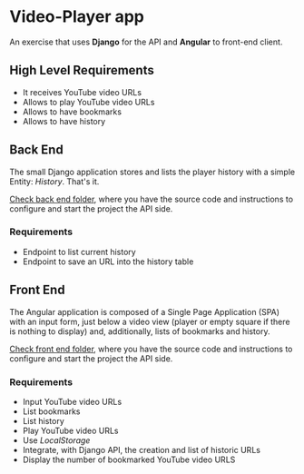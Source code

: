 # Video-Player app

An exercise that uses **Django** for the API and **Angular** to front-end client.

## High Level Requirements
* It receives YouTube video URLs
* Allows to play YouTube video URLs
* Allows to have bookmarks
* Allows to have history

## Back End

The small Django application stores and lists the player history with a simple Entity: _History_. That's it.

[Check back end folder](backend/README.md), where you have the source code and instructions to configure and start the project the API side.

### Requirements
* Endpoint to list current history
* Endpoint to save an URL into the history table

## Front End

The Angular application is composed of a Single Page Application (SPA) with an input form, just below a video view (player or empty square if there is nothing to display) and, additionally, lists of bookmarks and history.

[Check front end folder](frontend/video-player-app/README.md), where you have the source code and instructions to configure and start the project the API side.

### Requirements
* Input YouTube video URLs
* List bookmarks
* List history
* Play YouTube video URLs
* Use *LocalStorage*
* Integrate, with Django API, the creation and list of historic URLs
* Display the number of bookmarked YouTube video URLS